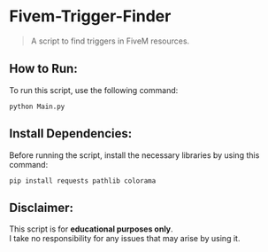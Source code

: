 # Fivem-Trigger-Finder
> A script to find triggers in FiveM resources.

## How to Run:
To run this script, use the following command:
```
python Main.py
```

## Install Dependencies:
Before running the script, install the necessary libraries by using this command:
```
pip install requests pathlib colorama
```

## Disclaimer:
This script is for **educational purposes only**.  
I take no responsibility for any issues that may arise by using it.
